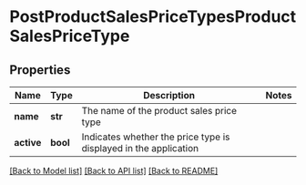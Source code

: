 # PostProductSalesPriceTypesProductSalesPriceType

## Properties
Name | Type | Description | Notes
------------ | ------------- | ------------- | -------------
**name** | **str** | The name of the product sales price type | 
**active** | **bool** | Indicates whether the price type is displayed in the application | 

[[Back to Model list]](../README.md#documentation-for-models) [[Back to API list]](../README.md#documentation-for-api-endpoints) [[Back to README]](../README.md)


